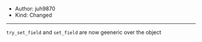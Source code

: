 - Author: juh9870
- Kind: Changed
---
`try_set_field` and `set_field` are now geeneric over the object